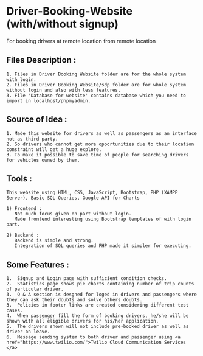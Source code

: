 # Driver-Booking-Website (with/without signup)
For booking drivers at remote location from remote location

## Files Description :
    1. Files in Driver Booking Website folder are for the whole system with login.
    2. Files in Driver Booking Website/sdp folder are for whole system without login and also with less features.
    3. File 'Database for website' contains database which you need to import in localhost/phpmyadmin.

## Source of Idea :
    
    1. Made this website for drivers as well as passengers as an interface not as third party.
    2. So drivers who cannot get more opportunities due to their location constraint will get a huge explore.
    3. To make it possible to save time of people for searching drivers for vehicles owned by them.


## Tools : 

    This website using HTML, CSS, JavaScript, Bootstrap, PHP (XAMPP Server), Basic SQL Queries, Google API for Charts

    1) Frontend : 
       Not much focus given on part without login.
       Made frontend interesting using Bootstrap templates of with login part.

    2) Backend :
       Backend is simple and strong.
       Integration of SQL queries and PHP made it simpler for executing.


## Some Features : 

    1.  Signup and Login page with sufficient condition checks.
    2.  Statistics page shows pie charts containing number of trip counts of particular driver.
    3.  Q & A section is desgned for loged in drivers and passengers where they can ask their doubts and solve others doubts.
    3.  Policies in footer links are created considering different test cases.
    4.  When passenger fill the form of booking drivers, he/she will be shown with all eligible drivers for his/her application.
    5.  The drivers shown will not include pre-booked driver as well as driver on leave.
    6.  Message sending system to both driver and passenger using <a href="https://www.twilio.com/">Twilio Cloud Communication Services </a>
